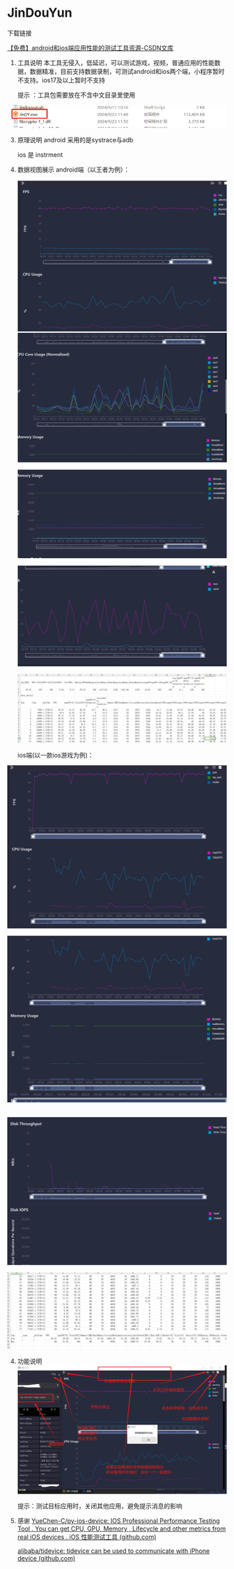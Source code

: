 # JinDouYun

下载链接 

[【免费】android和ios端应用性能的测试工具资源-CSDN文库](https://download.csdn.net/download/weixin_40895135/89786960)





1. 工具说明
   本工具无侵入，低延迟，可以测试游戏，视频，普通应用的性能数据，数据精准，目前支持数据录制，可测试android和ios两个端，小程序暂时不支持。ios17及以上暂时不支持
 
   
   

   提示 ：工具包需要放在不含中文目录里使用

![d271ae5e-c85b-48d6-82aa-0a6c7f409e29](https://github.com/QiangZL95/JinDouYun/blob/main/images/d271ae5e-c85b-48d6-82aa-0a6c7f409e29.png)



3. 原理说明
   android 采用的是systrace与adb


   ios 是 instrment

5. 数据视图展示
   android端（以王者为例）：
   
   

   ![5e92f7e8-8062-4825-8e3b-be6549716438](https://github.com/QiangZL95/JinDouYun/blob/main/images/5e92f7e8-8062-4825-8e3b-be6549716438.png)
    ![loading-ag-145](https://github.com/QiangZL95/JinDouYun/blob/main/images/2cba49f9-51fb-407f-a309-1a727470d00c.png)

   ![loading-ag-147](https://github.com/QiangZL95/JinDouYun/blob/main/images/47e98ace-69fc-4874-b75d-9a971d80f7f6.png)

   ![loading-ag-149](https://github.com/QiangZL95/JinDouYun/blob/main/images/0a88301f-b9ea-4df6-b16b-5d65f9e3cf3d.png)

   ![loading-ag-151](https://github.com/QiangZL95/JinDouYun/blob/main/images/7916f935-f7a0-49af-ae1d-5db2e8ebcfbf.png)





   ios端(以一款ios游戏为例)：

![loading-ag-153](https://github.com/QiangZL95/JinDouYun/blob/main/images/7b2bd50a-8ab1-4db0-9150-b3af91f646df.png)



![loading-ag-155](https://github.com/QiangZL95/JinDouYun/blob/main/images/689b24a9-3152-4fe1-9365-dc915b0d9574.png)

        ![loading-ag-157](https://github.com/QiangZL95/JinDouYun/blob/main/images/7b5beb10-d51b-4fd3-86bf-879040f09419.png)

![loading-ag-159](https://github.com/QiangZL95/JinDouYun/blob/main/images/3b1a0d82-12fb-434c-8147-2bba13deb22b.png)

4. 功能说明
      ![39c10ed6-4597-4df4-b713-b09e46c80cb0](https://github.com/QiangZL95/JinDouYun/blob/main/images/39c10ed6-4597-4df4-b713-b09e46c80cb0.png)
   
   

   提示：测试目标应用时，关闭其他应用，避免提示消息的影响



6. 感谢
   [YueChen-C/py-ios-device: IOS Professional Performance Testing Tool . You can get CPU, GPU, Memory , Lifecycle and other metrics from real iOS devices . iOS 性能测试工具 (github.com)](https://github.com/YueChen-C/py-ios-device)


   [alibaba/tidevice: tidevice can be used to communicate with iPhone device (github.com)](https://github.com/alibaba/tidevice)
